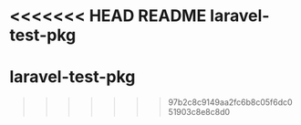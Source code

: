 <<<<<<< HEAD
README laravel-test-pkg
=======
# laravel-test-pkg
>>>>>>> 97b2c8c9149aa2fc6b8c05f6dc051903c8e8c8d0
